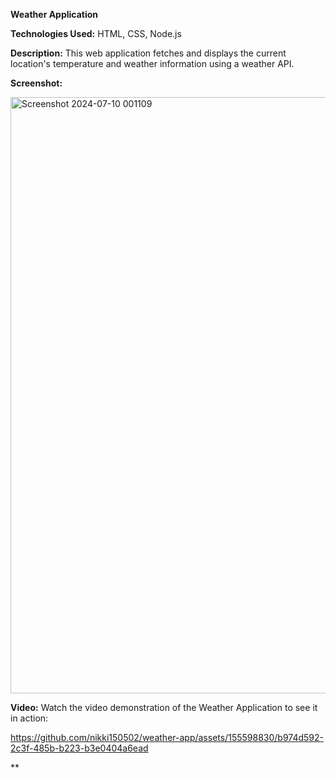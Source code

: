  **Weather Application**
 
**Technologies Used:**
HTML, CSS, Node.js

**Description:**
This web application fetches and displays the current location's temperature and weather information using a weather API.

 
**Screenshot:**

<img width="954" alt="Screenshot 2024-07-10 001109" src="https://github.com/nikki150502/weather-app/assets/155598830/59c663b2-1a48-4ae6-bd08-12247cefaaf9">

**Video:**
Watch the video demonstration of the Weather Application to see it in action:

https://github.com/nikki150502/weather-app/assets/155598830/b974d592-2c3f-485b-b223-b3e0404a6ead


**
